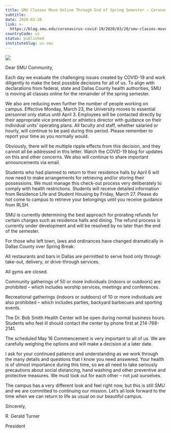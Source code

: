 ```yaml
---
title: SMU Classes Move Online Through End of Spring Semester – Coronavirus (COVID-19)
subtitle: 
date: 2020-03-20
link: >-
  https://blog.smu.edu/coronavirus-covid-19/2020/03/20/smu-classes-move-online-through-end-of-spring-semester/
countryCode: us
status: published
instituteSlug: us-smu
---
```

![](https://s3.us-west-2.amazonaws.com/us-west-2.files.campus.edublogs.org/favicon.png)

Dear SMU Community,

Each day we evaluate the challenging issues created by COVID-19 and work diligently to make the best possible decisions for all of us. To align with declarations from federal, state and Dallas County health authorities, SMU is moving all classes online for the remainder of the spring semester.

We also are reducing even further the number of people working on campus. Effective Monday, March 23, the University moves to essential personnel only status until April 3. Employees will be contacted directly by their appropriate vice president or athletics director with guidance on their individual units’ operating plans. All faculty and staff, whether salaried or hourly, will continue to be paid during this period. Please remember to report your time as you normally would.

Obviously, there will be multiple ripple effects from this decision, and they cannot all be addressed in this letter. Watch the COVID-19 blog for updates on this and other concerns. We also will continue to share important announcements via email.

Students who had planned to return to their residence halls by April 6 will now need to make arrangements for retrieving and/or storing their possessions. We must manage this check-out process very deliberately to comply with health restrictions. Students will receive detailed information from Residence Life and Student Housing by Friday, March 27. Please do not come to campus to retrieve your belongings until you receive guidance from RLSH.

SMU is currently determining the best approach for prorating refunds for certain charges such as residence halls and dining. The refund process is currently under development and will be resolved by no later than the end of the semester.

For those who left town, laws and ordinances have changed dramatically in Dallas County over Spring Break:

All restaurants and bars in Dallas are permitted to serve food only through take-out, delivery, or drive-through services.

All gyms are closed.

Community gatherings of 50 or more individuals (indoors or outdoors) are prohibited – which includes worship services, meetings and conferences.

Recreational gatherings (indoors or outdoors) of 10 or more individuals are also prohibited – which includes parties, backyard barbecues and sporting events.

The Dr. Bob Smith Health Center will be open during normal business hours. Students who feel ill should contact the center by phone first at 214-768-2141.

The scheduled May 16 Commencement is very important to all of us. We are carefully weighing the options and will make a decision at a later date.

I ask for your continued patience and understanding as we work through the many details and questions that I know you need answered. Your health is of utmost importance during this time, so we all need to take seriously precautions about social distancing, hand washing and other preventive and protective measures. We must look out for each other – not just ourselves.

The campus has a very different look and feel right now, but this is still SMU and we are committed to continuing our mission. Let’s all look forward to the time when we can return to life as usual on our beautiful campus.

Sincerely,

R. Gerald Turner

President